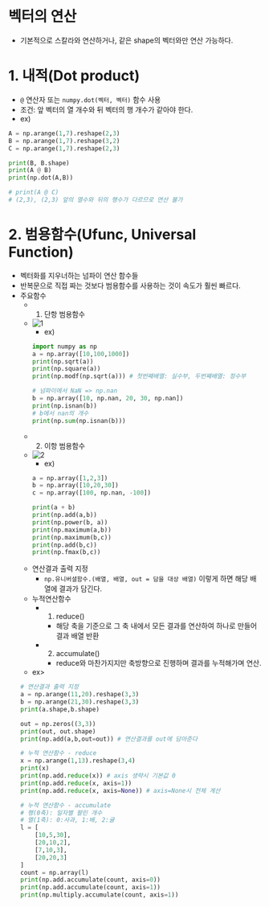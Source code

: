 벡터의 연산
==========
- 기본적으로 스칼라와 연산하거나, 같은 shape의 벡터와만 연산 가능하다.

# 1. 내적(Dot product)
  - `@` 연산자 또는 `numpy.dot(벡터, 벡터)` 함수 사용
  - 조건: 앞 벡터의 열 개수와 뒤 벡터의 행 개수가 같아야 한다.
  - ex)
  ```python
  A = np.arange(1,7).reshape(2,3)
  B = np.arange(1,7).reshape(3,2)
  C = np.arange(1,7).reshape(2,3)

  print(B, B.shape)
  print(A @ B)
  print(np.dot(A,B))

  # print(A @ C)
  # (2,3), (2,3) 앞의 열수와 뒤의 행수가 다르므로 연산 불가
  ```
  
# 2. 범용함수(Ufunc, Universal Function)
  - 벡터화를 지우너하는 넘파이 연산 함수들
  - 반복문으로 직접 짜는 것보다 범용함수를 사용하는 것이 속도가 훨씬 빠르다.
  - 주요함수
    - 1. 단항 범용함수
    - 
      ![1](https://user-images.githubusercontent.com/71580318/108481567-b3825700-72db-11eb-9518-a1a50911a735.PNG)
      - ex)
      ```python
      import numpy as np
      a = np.array([10,100,1000])
      print(np.sqrt(a))
      print(np.square(a))
      print(np.modf(np.sqrt(a))) # 첫번째배열: 실수부, 두번째배열: 정수부

      # 넘파이에서 NaN => np.nan
      b = np.array([10, np.nan, 20, 30, np.nan])
      print(np.isnan(b))
      # b에서 nan의 개수
      print(np.sum(np.isnan(b)))
      ```
    - 2. 이항 범용함수
    - 
      ![2](https://user-images.githubusercontent.com/71580318/108481709-dd3b7e00-72db-11eb-8442-b0d53fd7f9e9.PNG)
      - ex)
      ```python
      a = np.array([1,2,3])
      b = np.array([10,20,30])
      c = np.array([100, np.nan, -100])

      print(a + b)
      print(np.add(a,b))
      print(np.power(b, a))
      print(np.maximum(a,b))
      print(np.maximum(b,c))
      print(np.add(b,c))
      print(np.fmax(b,c))
      ```
    - 연산결과 출력 지정
      - `np.유니버셜함수.(배열, 배열, out = 담을 대상 배열)` 이렇게 하면 해당 배열에 결과가 담긴다.
    - 누적연산함수
      - 1. reduce()
        - 해당 축을 기준으로 그 축 내에서 모든 결과를 연산하여 하나로 만들어 결과 배열 반환
      - 2. accumulate()
        - reduce와 마찬가지지만 축방향으로 진행하며 결과를 누적해가며 연산.
    - ex>
    ```python
    # 연산결과 출력 지정
    a = np.arange(11,20).reshape(3,3)
    b = np.arange(21,30).reshape(3,3)
    print(a.shape,b.shape)

    out = np.zeros((3,3))
    print(out, out.shape)
    print(np.add(a,b,out=out)) # 연산결과를 out에 담아준다
    
    # 누적 연산함수 - reduce
    x = np.arange(1,13).reshape(3,4)
    print(x)
    print(np.add.reduce(x)) # axis 생략시 기본값 0
    print(np.add.reduce(x, axis=1))
    print(np.add.reduce(x, axis=None)) # axis=None시 전체 계산
    
    # 누적 연산함수 - accumulate
    # 행(0축): 일자별 팔린 개수
    # 열(1축): 0:사과, 1:배, 2:귤
    l = [
        [10,5,30],
        [20,10,2],
        [7,10,3],
        [20,20,3]
    ]
    count = np.array(l)
    print(np.add.accumulate(count, axis=0))
    print(np.add.accumulate(count, axis=1))
    print(np.multiply.accumulate(count, axis=1))
    ```
